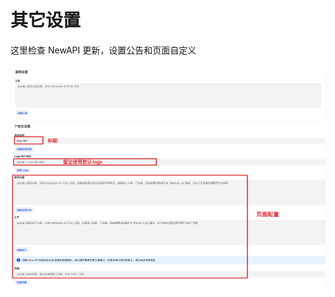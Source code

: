 # 其它设置

这里检查 NewAPI 更新，设置公告和页面自定义

![其它1](../../../assets/guide/other-setting-1.png)
![其它2](../../../assets/guide/other-setting-2.png)